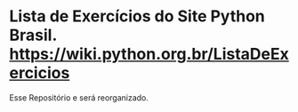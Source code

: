 # Lista de Exercícios do Site Python Brasil. https://wiki.python.org.br/ListaDeExercicios
Esse Repositório e será reorganizado.